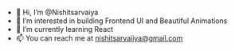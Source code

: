 - 👋 Hi, I’m @Nishitsarvaiya
- 👀 I’m interested in building Frontend UI and Beautiful Animations
- 🌱 I’m currently learning React
- 📫 You can reach me at nishitsarvaiiya@gmail.com

<!---
Nishitsarvaiya/Nishitsarvaiya is a ✨ special ✨ repository because its `README.md` (this file) appears on your GitHub profile.
You can click the Preview link to take a look at your changes.
--->
